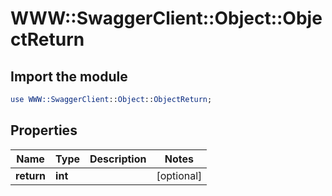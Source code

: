 # WWW::SwaggerClient::Object::ObjectReturn

## Import the module
```perl
use WWW::SwaggerClient::Object::ObjectReturn;
```

## Properties
Name | Type | Description | Notes
------------ | ------------- | ------------- | -------------
**return** | **int** |  | [optional] 


